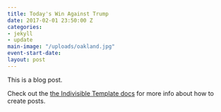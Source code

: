 ```yaml
---
title: Today's Win Against Trump
date: 2017-02-01 23:50:00 Z
categories:
- jekyll
- update
main-image: "/uploads/oakland.jpg"
event-start-date: 
layout: post
---
```


This is a blog post.

Check out the [the Indivisible Template docs](http://indivisibletemplate.com/documentation/) for more info about how to create posts.
